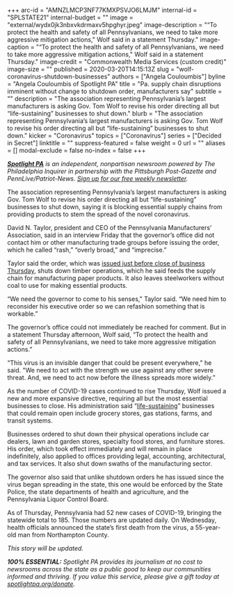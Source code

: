 +++
arc-id = "AMNZLMCP3NF77KMXPSVJO6LMJM"
internal-id = "SPLSTATE21"
internal-budget = ""
image = "external/wydx0jk3nbxvkdrmaxv5hpghyr.jpeg"
image-description = "“To protect the health and safety of all Pennsylvanians, we need to take more aggressive mitigation actions,\" Wolf said in a statement Thursday."
image-caption = "“To protect the health and safety of all Pennsylvanians, we need to take more aggressive mitigation actions,\" Wolf said in a statement Thursday."
image-credit = "Commonwealth Media Services (custom credit)"
image-size = ""
published = 2020-03-20T14:15:13Z
slug = "wolf-coronavirus-shutdown-businesses"
authors = ["Angela Couloumbis"]
byline = "Angela Couloumbis of Spotlight PA"
title = "Pa. supply chain disruptions imminent without change to shutdown order, manufacturers say"
subtitle = ""
description = "The association representing Pennsylvania’s largest manufacturers is asking Gov. Tom Wolf to revise his order directing all but “life-sustaining” businesses to shut down."
blurb = "The association representing Pennsylvania’s largest manufacturers is asking Gov. Tom Wolf to revise his order directing all but “life-sustaining” businesses to shut down."
kicker = "Coronavirus"
topics = ["Coronavirus"]
series = ["Decided in Secret"]
linktitle = ""
suppress-featured = false
weight = 0
url = ""
aliases = []
modal-exclude = false
no-index = false
+++

<a href="https://lesspage.com/"><i><b>Spotlight PA</b></i></a><i> is an independent, nonpartisan newsroom powered by The Philadelphia Inquirer in partnership with the Pittsburgh Post-Gazette and PennLive/Patriot-News. </i><a href="https://lesspage.com/newsletters"><i>Sign up for our free weekly newsletter</i></a><i>.</i>

The association representing Pennsylvania’s largest manufacturers is asking Gov. Tom Wolf to revise his order directing all but “life-sustaining” businesses to shut down, saying it is blocking essential supply chains from providing products to stem the spread of the novel coronavirus.

David N. Taylor, president and CEO of the Pennsylvania Manufacturers’ Association, said in an interview Friday that the governor’s office did not contact him or other manufacturing trade groups before issuing the order, which he called “rash,” “overly broad,” and “imprecise.”

Taylor said the order, which was <a href="https://lesspage.com/news/2020/03/pennsylvania-shutdown-lifesustaining-businesses-tom-wolf-shut-down/" target="_blank">issued just before close of business Thursday</a>, shuts down timber operations, which he said feeds the supply chain for manufacturing paper products. It also leaves steelworkers without coal to use for making essential products.

“We need the governor to come to his senses," Taylor said. “We need him to reconsider his executive order so we can refashion something that is workable.”

<div data-analytics-viewport="autotune" data-analytics-label="2020-02-coronavirus-embed" id="2020-02-coronavirus-embed" data-iframe-fallback="" data-iframe-fallback-width="350" data-iframe-fallback-height="543" data-iframe="https://media.inquirer.com/storage/inquirer/ai2html/2020-02-coronavirus-embed/index.html" data-iframe-height="543" data-iframe-resizable></div>
<script type="text/javascript">
 (function() {
   var l = function() {
     new pym.Parent('2020-02-coronavirus-embed', 'https://media.inquirer.com/storage/inquirer/ai2html/2020-02-coronavirus-embed/index.html');
   };
   if (typeof(pym) === 'undefined') {
     var h = document.getElementsByTagName('head')[0],
       s = document.createElement('script');
     s.type = 'text/javascript';
     s.src = 'https://pym.nprapps.org/pym.v1.min.js';
     s.onload = l;
     h.appendChild(s);
   } else {
     l();
   }
 })();
</script>


The governor’s office could not immediately be reached for comment. But in a statement Thursday afternoon, Wolf said, “To protect the health and safety of all Pennsylvanians, we need to take more aggressive mitigation actions.”

“This virus is an invisible danger that could be present everywhere," he said. "We need to act with the strength we use against any other severe threat. And, we need to act now before the illness spreads more widely.”

<script src="https://lesspage.com/embed.js" async></script><div data-spl-embed-version="1" data-spl-src="https://lesspage.com/embeds/donate/"></div>


As the number of COVID-19 cases continued to rise Thursday, Wolf issued a new and more expansive directive, requiring all but the most essential businesses to close. His administration said “<a href="http://www.pahousegop.com/Display/SiteFiles/1/OtherDocuments/20200319WolfBizList.pdf">life-sustaining</a>” businesses that could remain open include grocery stores, gas stations, farms, and transit systems.

Businesses ordered to shut down their physical operations include car dealers, lawn and garden stores, specialty food stores, and furniture stores. His order, which took effect immediately and will remain in place indefinitely, also applied to offices providing legal, accounting, architectural, and tax services. It also shut down swaths of the manufacturing sector.

<div data-analytics-viewport="autotune" data-analytics-label="2020-02-coronavirus-embed-headlines" id="2020-02-coronavirus-embed-headlines" data-iframe-fallback="" data-iframe-fallback-width="350" data-iframe-fallback-height="543" data-iframe="https://media.inquirer.com/storage/inquirer/ai2html/2020-02-coronavirus-embed/headlines/index.html" data-iframe-height="543" data-iframe-resizable></div>
<script type="text/javascript">
  (function() {
    var l = function() {
      new pym.Parent('2020-02-coronavirus-embed-headlines', 'https://media.inquirer.com/storage/inquirer/ai2html/2020-02-coronavirus-embed/headlines/index.html');
    };
    if (typeof(pym) === 'undefined') {
      var h = document.getElementsByTagName('head')[0],
        s = document.createElement('script');
      s.type = 'text/javascript';
      s.src = 'https://pym.nprapps.org/pym.v1.min.js';
      s.onload = l;
      h.appendChild(s);
    } else {
      l();
    }
  })();
</script>


The governor also said that unlike shutdown orders he has issued since the virus began spreading in the state, this one would be enforced by the State Police, the state departments of health and agriculture, and the Pennsylvania Liquor Control Board.

As of Thursday, Pennsylvania had 52 new cases of COVID-19, bringing the statewide total to 185. Those numbers are updated daily. On Wednesday, health officials announced the state’s first death from the virus, a 55-year-old man from Northampton County.

<i>This story will be updated.</i>

<i><b>100% ESSENTIAL:</b></i><i> Spotlight PA provides its journalism at no cost to newsrooms across the state as a public good to keep our communities informed and thriving. If you value this service, please give a gift today at </i><a href="https://lesspage.com/donate"><i>spotlightpa.org/donate</i></a><i>.</i>

<script src="https://lesspage.com/embed.js" async></script><div data-spl-embed-version="1" data-spl-src="https://lesspage.com/embeds/tips/?tip_text=Do%20you%20have%20a%20tip%20about%20%3Cb%3Ehow%20Pa.'s%20government%20is%20responding%20to%20the%20coronavirus%3C%2Fb%3E%3F%20Tell%20us."></div>

